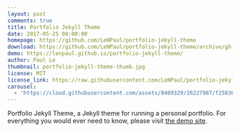 ```yaml
---
layout: post
comments: true
title: Portfolio Jekyll Theme
date: 2017-05-25 00:00:00
homepage: https://github.com/LeNPaul/portfolio-jekyll-theme
download: https://github.com/LeNPaul/portfolio-jekyll-theme/archive/gh-pages.zip
demo: https://lenpaul.github.io/portfolio-jekyll-theme/
author: Paul Le
thumbnail: portfolio-jekyll-theme-thumb.jpg
license: MIT
license_link: https://raw.githubusercontent.com/LeNPaul/portfolio-jekyll-theme/refs/heads/gh-pages/LICENSE.md
carousel:
  - 'https://cloud.githubusercontent.com/assets/8409329/26227987/f2583642-3c03-11e7-81c4-28a9353c91ae.jpg'
---
```


Portfolio Jekyll Theme, a Jekyll theme for running a personal portfolio. For everything you would ever need to know, please visit [the demo site](https://lenpaul.github.io/portfolio-jekyll-theme/).
